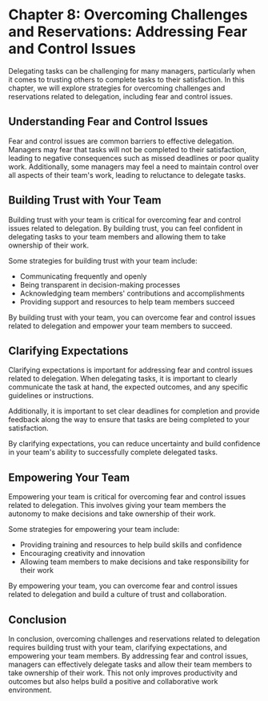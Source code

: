 Chapter 8: Overcoming Challenges and Reservations: Addressing Fear and Control Issues
=====================================================================================

Delegating tasks can be challenging for many managers, particularly when it comes to trusting others to complete tasks to their satisfaction. In this chapter, we will explore strategies for overcoming challenges and reservations related to delegation, including fear and control issues.

Understanding Fear and Control Issues
-------------------------------------

Fear and control issues are common barriers to effective delegation. Managers may fear that tasks will not be completed to their satisfaction, leading to negative consequences such as missed deadlines or poor quality work. Additionally, some managers may feel a need to maintain control over all aspects of their team's work, leading to reluctance to delegate tasks.

Building Trust with Your Team
-----------------------------

Building trust with your team is critical for overcoming fear and control issues related to delegation. By building trust, you can feel confident in delegating tasks to your team members and allowing them to take ownership of their work.

Some strategies for building trust with your team include:

* Communicating frequently and openly
* Being transparent in decision-making processes
* Acknowledging team members' contributions and accomplishments
* Providing support and resources to help team members succeed

By building trust with your team, you can overcome fear and control issues related to delegation and empower your team members to succeed.

Clarifying Expectations
-----------------------

Clarifying expectations is important for addressing fear and control issues related to delegation. When delegating tasks, it is important to clearly communicate the task at hand, the expected outcomes, and any specific guidelines or instructions.

Additionally, it is important to set clear deadlines for completion and provide feedback along the way to ensure that tasks are being completed to your satisfaction.

By clarifying expectations, you can reduce uncertainty and build confidence in your team's ability to successfully complete delegated tasks.

Empowering Your Team
--------------------

Empowering your team is critical for overcoming fear and control issues related to delegation. This involves giving your team members the autonomy to make decisions and take ownership of their work.

Some strategies for empowering your team include:

* Providing training and resources to help build skills and confidence
* Encouraging creativity and innovation
* Allowing team members to make decisions and take responsibility for their work

By empowering your team, you can overcome fear and control issues related to delegation and build a culture of trust and collaboration.

Conclusion
----------

In conclusion, overcoming challenges and reservations related to delegation requires building trust with your team, clarifying expectations, and empowering your team members. By addressing fear and control issues, managers can effectively delegate tasks and allow their team members to take ownership of their work. This not only improves productivity and outcomes but also helps build a positive and collaborative work environment.
